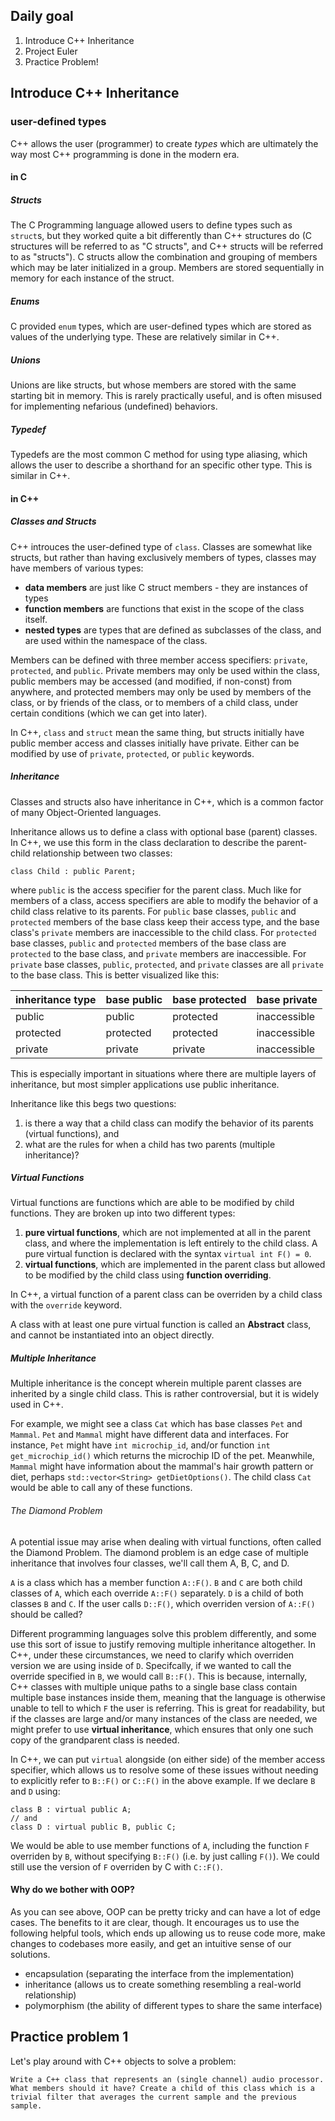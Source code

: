 ## Daily goal
1. Introduce C++ Inheritance
2. Project Euler
3. Practice Problem! 


## Introduce C++ Inheritance

### user-defined types
C++ allows the user (programmer) to create *types* which are ultimately the way most C++ programming is done in the modern era.  

#### in C

##### Structs
The C Programming language allowed users to define types such as `struct`s, but they worked quite a bit differently than C++ structures do (C structures will be referred to as "C structs", and C++ structs will be referred to as "structs"). C structs allow the combination and grouping of members which may be later initialized in a group. Members are stored sequentially in memory for each instance of the struct.

##### Enums
C provided `enum` types, which are user-defined types which are stored as values of the underlying type. These are relatively similar in C++.

##### Unions
Unions are like structs, but whose members are stored with the same starting bit in memory. This is rarely practically useful, and is often misused for implementing nefarious (undefined) behaviors.

##### Typedef 
Typedefs are the most common C method for using type aliasing, which allows the user to describe a shorthand for an specific other type. This is similar in C++.

#### in C++

##### Classes and Structs
C++ introuces the user-defined type of `class`.  Classes are somewhat like structs, but rather than having exclusively members of types, classes may have members of various types:

- **data members** are just like C struct members - they are instances of types 
- **function members** are functions that exist in the scope of the class itself. 
- **nested types** are types that are defined as subclasses of the class, and are used within the namespace of the class.

Members can be defined with three member access specifiers: `private`, `protected`, and `public`. Private members may only be used within the class, public members may be accessed (and modified, if non-const) from anywhere, and protected members may only be used by members of the class, or by friends of the class, or to members of a child class, under certain conditions (which we can get into later).

In C++, `class` and `struct` mean the same thing, but structs initially have public member access and classes initially have private. Either can be modified by use of `private`, `protected`, or `public` keywords. 

##### Inheritance
Classes and structs also have inheritance in C++, which is a common factor of many Object-Oriented languages. 

Inheritance allows us to define a class with optional base (parent) classes. In C++, we use this form in the class declaration to describe the parent-child relationship between two classes:

```
class Child : public Parent;
```

where `public` is the access specifier for the parent class. Much like for members of a class, access specifiers are able to modify the behavior of a child class relative to its parents. For `public` base classes, `public` and `protected` members of the base class keep their access type, and the base class's `private` members are inaccessible to the child class. For `protected` base classes, `public` and `protected` members of the base class are `protected` to the base class, and `private` members are inaccessible. For `private` base classes, `public`, `protected`, and `private` classes are all `private` to the base class. This is better visualized like this:

| inheritance type | base public | base protected | base private |
|------------------|-------------|----------------|--------------|
| public           | public      | protected      | inaccessible |
| protected        | protected   | protected      | inaccessible |
| private          | private     | private        | inaccessible |

This is especially important in situations where there are multiple layers of inheritance, but most simpler applications use public inheritance. 

Inheritance like this begs two questions:
1. is there a way that a child class can modify the behavior of its parents (virtual functions), and
2. what are the rules for when a child has two parents (multiple inheritance)?

##### Virtual Functions
Virtual functions are functions which are able to be modified by child functions. They are broken up into two different types:
1. **pure virtual functions**, which are not implemented at all in the parent class, and where the implementation is left entirely to the child class. A pure virtual function is declared with the syntax `virtual int F() = 0`. 
2. **virtual functions**, which are implemented in the parent class but allowed to be modified by the child class using **function overriding**. 

In C++, a virtual function of a parent class can be overriden by a child class with the `override` keyword.

A class with at least one pure virtual function is called an **Abstract** class, and cannot be instantiated into an object directly. 

##### Multiple Inheritance
Multiple inheritance is the concept wherein multiple parent classes are inherited by a single child class. This is rather controversial, but it is widely used in C++.

For example, we might see a class `Cat` which has base classes `Pet` and `Mammal`. `Pet` and `Mammal` might have different data and interfaces. For instance, `Pet` might have `int microchip_id`, and/or function `int get_microchip_id()` which returns the microchip ID of the pet. Meanwhile, `Mammal` might have information about the mammal's hair growth pattern or diet, perhaps `std::vector<String> getDietOptions()`. The child class `Cat` would be able to call any of these functions. 


###### The Diamond Problem 
A potential issue may arise when dealing with virtual functions, often called the Diamond Problem. The diamond problem is an edge case of multiple inheritance that involves four classes, we'll call them A, B, C, and D. 

`A` is a class which has a member function `A::F()`. `B` and `C` are both child classes of `A`, which each override `A::F()` separately.  `D` is a child of both classes `B` and `C`. If the user calls `D::F()`, which overriden version of `A::F()` should be called? 

Different programming languages solve this problem differently, and some use this sort of issue to justify removing multiple inheritance altogether. In C++, under these circumstances, we need to clarify which overriden version we are using inside of `D`. Specifcally, if we wanted to call the override specified in `B`, we would call `B::F()`. This is because, internally, C++ classes with multiple unique paths to a single base class contain multiple base instances inside them, meaning that the language is otherwise unable to tell to which `F` the user is referring. This is great for readability, but if the classes are large and/or many instances of the class are needed, we might prefer to use **virtual inheritance**, which ensures that only one such copy of the grandparent class is needed. 

In C++, we can put `virtual` alongside (on either side) of the member access specifier, which allows us to resolve some of these issues without needing to explicitly refer to `B::F()` or `C::F()` in the above example. If we declare `B` and `D` using:

``` 
class B : virtual public A; 
// and
class D : virtual public B, public C;
```

We would be able to use member functions of `A`, including the function `F` overriden by `B`, without specifying `B::F()` (i.e. by just calling `F()`). We could still use the version of `F` overriden by C with `C::F()`. 

#### Why do we bother with OOP?

As you can see above, OOP can be pretty tricky and can have a lot of edge cases. The benefits to it are clear, though. It encourages us to use the following helpful tools, which ends up allowing us to reuse code more, make changes to codebases more easily, and get an intuitive sense of our solutions.

- encapsulation (separating the interface from the implementation)
- inheritance (allows us to create something resembling a real-world relationship)
- polymorphism (the ability of different types to share the same interface)


## Practice problem 1

Let's play around with C++ objects to solve a problem: 

	Write a C++ class that represents an (single channel) audio processor. What members should it have? Create a child of this class which is a trivial filter that averages the current sample and the previous sample. 









